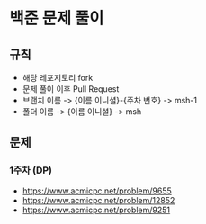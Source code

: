 # 백준 문제 풀이

## 규칙

- 해당 레포지토리 fork
- 문제 풀이 이후 Pull Request
- 브랜치 이름 -> {이름 이니셜}-{주차 번호} -> msh-1
- 폴더 이름 -> {이름 이니셜} -> msh


## 문제

### 1주차 (DP)

- https://www.acmicpc.net/problem/9655
- https://www.acmicpc.net/problem/12852
- https://www.acmicpc.net/problem/9251
